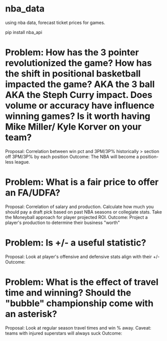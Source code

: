 # nba_data
using nba data, forecast ticket prices for games. 

pip install nba_api

# Problem: How has the 3 pointer revolutionized the game? How has the shift in positional basketball impacted the game? AKA the 3 ball AKA the Steph Curry impact. Does volume or accuracy have influence winning games? Is it worth having Mike Miller/ Kyle Korver on your team?
Proposal: Correlation between win pct and 3PM/3P% historically > section off 3PM/3P% by each position
Outcome: The NBA will become a position-less league.

# Problem: What is a fair price to offer an FA/UDFA?
Proposal: Correlation of salary and production. Calculate how much you should pay a draft pick based on past NBA seasons or collegiate stats. Take the Moneyball approach for player projected ROI.
Outcome: Project a player's production to determine their business "worth"

# Problem: Is +/- a useful statistic?
Proposal: Look at player's offensive and defensive stats align with their +/-
Outcome: 

# Problem: What is the effect of travel time and winning? Should the "bubble" championship come with an asterisk?
Proposal: Look at regular season travel times and win % away. Caveat: teams with injured superstars will always suck
Outcome: 
